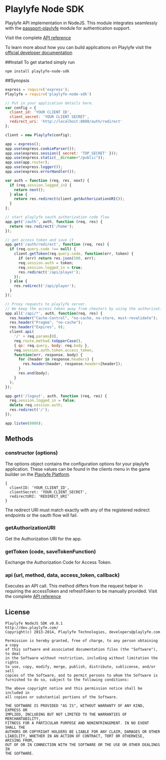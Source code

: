 Playlyfe Node SDK
=================

Playlyfe API implementation in NodeJS. This module integrates seamlessly with the [passport-playlyfe](https://github.com/playlyfe/passport-playlyfe) module for authentication support.

Visit the complete [API reference](http://dev.playlyfe.com/docs/api)

To learn more about how you can build applications on Playlyfe visit the [official developer documentation](http://dev.playlyfe.com)


##Install
To get started simply run

```
npm install playlyfe-node-sdk
```

##Synopsis

```javascript
express = require('express');
Playlyfe = require('playlyfe-node-sdk')

// Put in your application details here.
var config = {
  client_id: 'YOUR CLIENT ID',
  client_secret: 'YOUR CLIENT SECRET',
  redirect_uri: 'http://localhost:8080/auth/redirect'
};

client = new Playlyfe(config);

app = express();
app.use(express.cookieParser());
app.use(express.session({ secret: 'TOP_SECRET' }));
app.use(express.static(__dirname+"/public"));
app.use(app.router);
app.use(express.logger());
app.use(express.errorHandler());

var auth = function (req, res, next) {
  if (req.session.logged_in) {
    return next();
  } else {
    return res.redirect(client.getAuthorizationURI());
  }
};

// start playlyfe oauth authorization code flow
app.get('/auth', auth, function (req, res) {
  return res.redirect('/home');
});

// get access token and save it
app.get('/auth/redirect', function (req, res) {
  if (req.query.code !== null) {
    client.getToken(req.query.code, function(err, token) {
      if (err) return res.json(500, err);
      req.session.auth = token;
      req.session.logged_in = true;
      res.redirect('/api/player');
    });
  } else {
    res.redirect('/api/player');
  }
});

// Proxy requests to playlyfe server.
// We keep the access token away from cheaters by using the authorization code flow.
app.all('/api/*', auth, function(req, res) {
  res.header("Cache-Control", "no-cache, no-store, must-revalidate");
  res.header("Pragma", "no-cache");
  res.header("Expires", 0);
  client.api(
    '/' + req.params[0],
    req.route.method.toUpperCase(),
    { qs: req.query, body: req.body },
    req.session.auth.token.access_token,
    function(err, response, body) {
      for (header in response.headers) {
        res.header(header, response.headers[header]);
      }
      res.end(body);
    }
  );
});

app.get('/logout', auth, function (req, res) {
  req.session.logged_in = false;
  delete req.session.auth;
  res.redirect('/');
});

app.listen(8080);
```

## Methods

### constructor (options)
The options object contains the configuration options for your playlyfe application.
These values can be found in the clients menu in the game builder on the [Playlyfe Platform](http://playlyfe.com).

    {
      clientID: 'YOUR_CLIENT_ID',
      clientSecret: 'YOUR_CLIENT_SECRET',
      redirectURI: 'REDIRECT_URI'
    }

The redirect URI must match exactly with any of the registered redirect endpoints or the oauth flow will fail.

### getAuthorizationURI
Get the Authorization URI for the app. 

### getToken (code, saveTokenFunction)
Exchange the Authorization Code for Access Token.

### api (url, method, data, access_token, callback)
Executes an API call. This method differs from the request helper in requiring the accessToken and refreshToken to be manually provided. Visit the complete [API reference](http://dev.playlyfe.com/docs/api)

## License

    Playlyfe NodeJS SDK v0.0.1
    http://dev.playlyfe.com/
    Copyright(c) 2013-2014, Playlyfe Technologies, developers@playlyfe.com

    Permission is hereby granted, free of charge, to any person obtaining a copy
    of this software and associated documentation files (the "Software"), to deal
    in the Software without restriction, including without limitation the rights
    to use, copy, modify, merge, publish, distribute, sublicense, and/or sell
    copies of the Software, and to permit persons to whom the Software is
    furnished to do so, subject to the following conditions:

    The above copyright notice and this permission notice shall be included in
    all copies or substantial portions of the Software.

    THE SOFTWARE IS PROVIDED "AS IS", WITHOUT WARRANTY OF ANY KIND, EXPRESS OR
    IMPLIED, INCLUDING BUT NOT LIMITED TO THE WARRANTIES OF MERCHANTABILITY,
    FITNESS FOR A PARTICULAR PURPOSE AND NONINFRINGEMENT. IN NO EVENT SHALL THE
    AUTHORS OR COPYRIGHT HOLDERS BE LIABLE FOR ANY CLAIM, DAMAGES OR OTHER
    LIABILITY, WHETHER IN AN ACTION OF CONTRACT, TORT OR OTHERWISE, ARISING FROM,
    OUT OF OR IN CONNECTION WITH THE SOFTWARE OR THE USE OR OTHER DEALINGS IN
    THE SOFTWARE.

